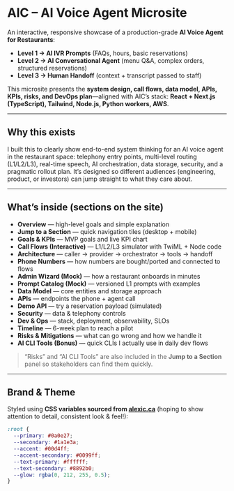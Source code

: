 # AIC – AI Voice Agent Microsite

An interactive, responsive showcase of a production-grade **AI Voice Agent for Restaurants**:

- **Level 1 → AI IVR Prompts** (FAQs, hours, basic reservations)
- **Level 2 → AI Conversational Agent** (menu Q&A, complex orders, structured reservations)
- **Level 3 → Human Handoff** (context + transcript passed to staff)

This microsite presents the **system design, call flows, data model, APIs, KPIs, risks, and DevOps plan**—aligned with AIC’s stack:
**React + Next.js (TypeScript), Tailwind, Node.js, Python workers, AWS**.

---

## Why this exists

I built this to clearly show end-to-end system thinking for an AI voice agent in the restaurant space: telephony entry points, multi-level routing (L1/L2/L3), real-time speech, AI orchestration, data storage, security, and a pragmatic rollout plan. It’s designed so different audiences (engineering, product, or investors) can jump straight to what they care about.

---

## What’s inside (sections on the site)

- **Overview** — high-level goals and simple explanation
- **Jump to a Section** — quick navigation tiles (desktop + mobile)
- **Goals & KPIs** — MVP goals and live KPI chart
- **Call Flows (Interactive)** — L1/L2/L3 simulator with TwiML + Node code
- **Architecture** — caller → provider → orchestrator → tools → handoff
- **Phone Numbers** — how numbers are bought/ported and connected to flows
- **Admin Wizard (Mock)** — how a restaurant onboards in minutes
- **Prompt Catalog (Mock)** — versioned L1 prompts with examples
- **Data Model** — core entities and storage approach
- **APIs** — endpoints the phone + agent call
- **Demo API** — try a reservation payload (simulated)
- **Security** — data & telephony controls
- **Dev & Ops** — stack, deployment, observability, SLOs
- **Timeline** — 6-week plan to reach a pilot
- **Risks & Mitigations** — what can go wrong and how we handle it
- **AI CLI Tools (Bonus)** — quick CLIs I actually use in daily dev flows

> “Risks” and “AI CLI Tools” are also included in the **Jump to a Section** panel so stakeholders can find them quickly.

---

## Brand & Theme

Styled using **CSS variables sourced from [alexic.ca](https://alexic.ca)** (hoping to show attention to detail, consistent look & feel!):

```css
:root {
  --primary: #0a0e27;
  --secondary: #1a1e3a;
  --accent: #00d4ff;
  --accent-secondary: #0099ff;
  --text-primary: #ffffff;
  --text-secondary: #8892b0;
  --glow: rgba(0, 212, 255, 0.5);
}
```
